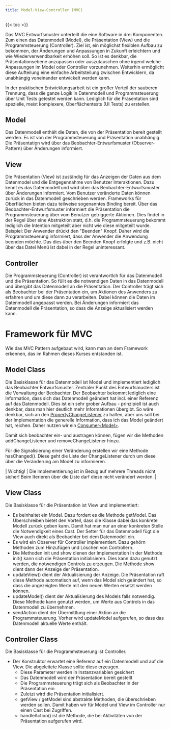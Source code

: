 ```yaml
---
title: Model-View-Controller (MVC)
---
```


{{< toc >}}

Das MVC Entwurfsmuster unterteilt die eine Software in drei Komponenten. Zum einen das Datenmodell (Model), die Präsentation (View) und die Programmsteuerung (Controller). Ziel ist, ein möglichst flexiblen Aufbau zu bekommen, der Änderungen und Anpassungen in Zukunft erleichtern und wie Wiederverwendbarkeit erhöhen soll. So ist es denkbar, die Präsentationsebene anzupassen oder auszutauschen ohne irgend welche Anpassungen im Model oder Controller vorzunehmen.
Weiterhin ermöglicht diese Aufteilung eine einfache Arbeitsteilung zwischen Entwicklern, da unabhängig voneinander entwickelt werden kann.

In der praktischen Entwicklungsarbeit ist ein großer Vorteil der sauberen Trennung, dass die ganze Logik in Datenmodell und Programmsteuerung über Unit Tests getestet werden kann. Lediglich für die Präsentation sind spezielle, meist komplexere, Oberflächentests (UI Tests) zu erstellen.

## Model
Das Datenmodell enthält die Daten, die von der Präsentation bereit gestellt werden. Es ist von der Programmsteuerung und Präsentation unabhängig. Die Präsentation wird über das Beobachter-Entwurfsmuster (Observer-Pattern) über Änderungen informiert.

## View
Die Präsentation (View) ist zuständig für das Anzeigen der Daten aus dem Datenmodel und die Entgegennahme von Benutzer Interaktionen. Dazu kennt es das Datenmodell und wird über das Beobachter-Entwurfsmuster über Änderungen informiert. Vom Benutzer veränderte Daten können zurück in das Datenmodell geschrieben werden. Frameworks für Oberflächen bieten dazu teilweise sogenanntes Binding bereit.
Über das Beobachter-Entwurfsmuster informiert die Präsentation die Programmsteuerung über vom Benutzer getriggerte Aktionen. Dies findet in der Regel über eine Abstraktion statt, d.h. die Programmsteuerung bekommt lediglich die Intention mitgeteilt aber nicht wie diese mitgeteilt wurde. Beispiel: Der Anwender drückt den "Beenden" Knopf. Daher wird die Programmsteuerung informiert, dass der Anwender die Anwendung beenden möchte. Das dies über den Beenden Knopf erfolgte und z.B. nicht über das Datei Menü ist dabei in der Regel uninteressant.

## Controller
Die Programmsteuerung (Controller) ist verantwortlch für das Datenmodell und die Präsentation. So füllt es die notwendigen Daten in das Datenmodell und übergibt das Datenmodell an die Präsentation. Der Controller trägt sich als Beobachter bei der Präsentation ein, um Aktionen des Anwenders zu erfahren und um diese dann zu verarbeiten. Dabei können die Daten im Datenmodell angepasst werden. Bei Änderungen informiert das Datenmodell die Präsentation, so dass die Anzeige aktualisiert werden kann.

# Framework für MVC

Wie das MVC Pattern aufgebaut wird, kann man an dem Framework erkennen, das im Rahmen dieses Kurses entstanden ist.

## Model Class

Die Basisklasse für das Datenmodell ist Model und implementiert lediglich das Beobachter Entwurfsmuster. Zentraler Punkt des Entwurfsmusters ist die Verwaltung der Beobachter. Der Beobachter bekommt lediglich eine Information, dass sich das Datenmodell geändert hat incl. einer Referenz auf das Datenmodell. Dies ist ein sehr grober Aufbau - prinzipiell ist auch denkbar, dass man hier deutlich mehr Informationen übergibt. So wäre denkbar, sich an den [PropertyChangeListener](https://docs.oracle.com/en/java/javase/17/docs/api/java.desktop/java/beans/PropertyChangeListener.html) zu halten, aber uns soll bei der Implementation die generelle Information, dass ich das Model geändert hat, reichen. Daher nutzen wir ein [Consumer&lt;Model&gt;](https://docs.oracle.com/en/java/javase/17/docs/api/java.base/java/util/function/Consumer.html).

Damit sich beobachter ein- und austragen können, fügen wir die Methoden addChangeListener und removeChangeListener hinzu.

Für die Signalisierung einer Veränderung erstellen wir eine Methode hasChanged(). Diese geht die Liste der ChangeListener durch um diese über die Veränderung am Model zu informieren.

| Wichtig! | Die Implementierung ist in Bezug auf mehrere Threads nicht sicher! Beim Iterieren über die Liste darf diese nicht verändert werden. |

## View Class

Die Basisklasse für die Präsentation ist View und implementiert:
- Es beinhaltet ein Model. Dazu fordert es die Methode getModel. Das Überschreiben bietet den Vorteil, dass die Klasse dabei das konkrete Modell zurück geben kann. Damit hat man nur an einer konkreten Stelle die Notwendigkeit eines Cast. Der Setter für das Datenmodell fügt die View auch direkt als Beobachter bei dem Datenmodell ein.
- Es wird ein Observer für Controller implementiert. Dazu gehörn Methoden zum Hinzufügen und Löschen von Controllern.
- Die Methoden init und show dienen der Implementation In der Methode init() kann sich die Präsentation initialisieren. Dies kann dazu genutzt werden, die notwendigen Controls zu erzeugen. Die Methode show dient dann der Anzeige der Präsentation.
- updateView() dient der Aktualisierung der Anzeige. Die Präsentation ruft diese Methode automatisch auf, wenn das Model sich geändert hat, so dass die angezeigten Werte mit den neuen Werten ersetzt werden können.
- updateModel() dient der Aktualisierung des Models falls notwendig. Diese Methode kann genutzt werden, um Werte aus Controls in das Datenmodell zu übernehmen.
- sendAction dient der Übermittlung einer Aktion an die Programmsteuerung. Vorher wird updateModel aufgerufen, so dass das Datenmodell aktuelle Werte enthält.

## Controller Class

Die Basisklasse für die Programmsteuerung ist Controller.
- Der Konstruktor erwartet eine Referenz auf ein Datenmodell und auf die View. Die abgeleitete Klasse sollte diese erzeugen.
  - Diese Parameter werden in Instanzvariablen gesichert
  - Das Datenmodell wird der Präsentation bereit gestellt
  - Die Programmsteuerung trägt sich als Beobachter in der Präsentation ein
  - Zuletzt wird die Präsentation initialisiert.
  - getView / getModel sind abstrakte Methoden, die überschrieben werden sollen. Damit haben wir für Model und View im Controller nur einen Cast bei Zugriffen.
  - handleAction() ist die Methode, die bei Aktivitäten von der Präsentation aufgerufen wird.
  